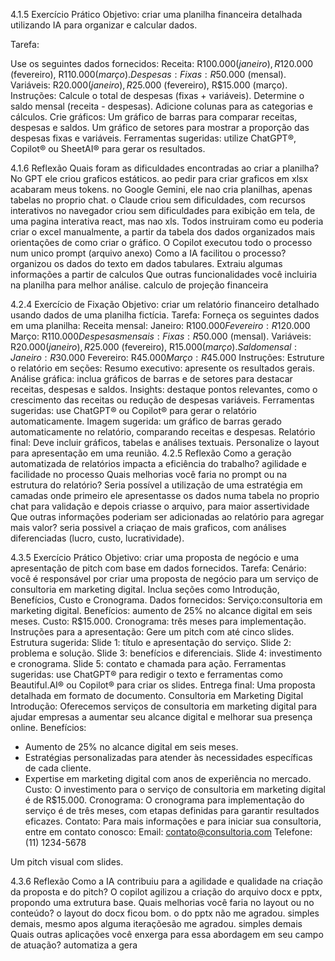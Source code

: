 4.1.5 Exercício Prático
Objetivo: criar uma planilha financeira detalhada utilizando IA para organizar e calcular dados.

Tarefa:

Use os seguintes dados fornecidos:
Receita: R$100.000 (janeiro), R$120.000 (fevereiro), R$110.000 (março).
Despesas:
Fixas: R$50.000 (mensal).
Variáveis: R$20.000 (janeiro), R$25.000 (fevereiro), R$15.000 (março).
Instruções:
Calcule o total de despesas (fixas + variáveis).
Determine o saldo mensal (receita - despesas).
Adicione colunas para as categorias e cálculos.
Crie gráficos:
Um gráfico de barras para comparar receitas, despesas e saldos.
Um gráfico de setores para mostrar a proporção das despesas fixas e variáveis.
Ferramentas sugeridas: utilize ChatGPT®, Copilot® ou SheetAI® para gerar os resultados.

4.1.6 Reflexão
Quais foram as dificuldades encontradas ao criar a planilha? No GPT ele criou graficos estáticos. ao pedir para criar graficos em xlsx acabaram meus tokens. no Google Gemini, ele nao cria planilhas, apenas tabelas no proprio chat. o Claude criou sem dificuldades, com recursos interativos no navegador criou sem dificuldades para exibição em tela, de uma pagina interativa react, mas nao xls. Todos instruiram como eu poderia criar o excel manualmente, a partir da tabela dos dados organizados mais orientações de como criar o gráfico. O Copilot executou todo o processo num unico prompt (arquivo anexo)
Como a IA facilitou o processo? organizou os dados do texto em dados tabulares. Extraiu algumas informações a partir de calculos
Que outras funcionalidades você incluiria na planilha para melhor análise. calculo de projeção financeira




4.2.4 Exercício de Fixação
Objetivo: criar um relatório financeiro detalhado usando dados de uma planilha fictícia.
Tarefa:
Forneça os seguintes dados em uma planilha:
Receita mensal:
Janeiro: R$100.000
Fevereiro: R$120.000
Março: R$110.000
Despesas mensais:
Fixas: R$50.000 (mensal).
Variáveis: R$20.000 (janeiro), R$25.000 (fevereiro), R$15.000 (março).
Saldo mensal:
Janeiro: R$30.000
Fevereiro: R$45.000
Março: R$45.000
Instruções:
Estruture o relatório em seções:
Resumo executivo: apresente os resultados gerais.
Análise gráfica: inclua gráficos de barras e de setores para destacar receitas, despesas e saldos.
Insights: destaque pontos relevantes, como o crescimento das receitas ou redução de despesas variáveis.
Ferramentas sugeridas: use ChatGPT® ou Copilot® para gerar o relatório automaticamente.
Imagem sugerida: um gráfico de barras gerado automaticamente no relatório, comparando receitas e despesas.
Relatório final:
Deve incluir gráficos, tabelas e análises textuais.
Personalize o layout para apresentação em uma reunião.
4.2.5 Reflexão
Como a geração automatizada de relatórios impacta a eficiência do trabalho? agilidade e facilidade no processo
Quais melhorias você faria no prompt ou na estrutura do relatório? Seria possível a utilização de uma estratégia em camadas onde primeiro ele apresentasse os dados numa tabela no proprio chat para validação e depois criasse o arquivo, para maior assertividade
Que outras informações poderiam ser adicionadas ao relatório para agregar mais valor? seria possivel a criaçao de mais graficos, com análises diferenciadas (lucro, custo, lucratividade). 



4.3.5 Exercício Prático
Objetivo: criar uma proposta de negócio e uma apresentação de pitch com base em dados fornecidos.
Tarefa:
Cenário: você é responsável por criar uma proposta de negócio para um serviço de consultoria em marketing digital.
Inclua seções como Introdução, Benefícios, Custo e Cronograma.
Dados fornecidos:
Serviço:consultoria em marketing digital.
Benefícios: aumento de 25% no alcance digital em seis meses.
Custo: R$15.000.
Cronograma: três meses para implementação.
Instruções para a apresentação:
Gere um pitch com até cinco slides.
Estrutura sugerida:
Slide 1: título e apresentação do serviço.
Slide 2: problema e solução.
Slide 3: benefícios e diferenciais.
Slide 4: investimento e cronograma.
Slide 5: contato e chamada para ação.
Ferramentas sugeridas: use ChatGPT® para redigir o texto e ferramentas como Beautiful.AI® ou Copilot® para criar os slides.
Entrega final:
Uma proposta detalhada em formato de documento.
Consultoria em Marketing Digital
Introdução:
Oferecemos serviços de consultoria em marketing digital para ajudar empresas a aumentar seu alcance digital e melhorar sua presença online.
Benefícios:
- Aumento de 25% no alcance digital em seis meses.
- Estratégias personalizadas para atender às necessidades específicas de cada cliente.
- Expertise em marketing digital com anos de experiência no mercado.
Custo:
O investimento para o serviço de consultoria em marketing digital é de R$15.000.
Cronograma:
O cronograma para implementação do serviço é de três meses, com etapas definidas para garantir resultados eficazes.
Contato:
Para mais informações e para iniciar sua consultoria, entre em contato conosco:
Email: contato@consultoria.com
Telefone: (11) 1234-5678

Um pitch visual com slides.



4.3.6 Reflexão
Como a IA contribuiu para a agilidade e qualidade na criação da proposta e do pitch? O copilot agilizou a criação do arquivo docx e pptx, propondo uma extrutura base.
Quais melhorias você faria no layout ou no conteúdo? o layout do docx ficou bom. o do pptx não me agradou. simples demais, mesmo apos alguma iteraçõesão me agradou. simples demais
Quais outras aplicações você enxerga para essa abordagem em seu campo de atuação? automatiza a gera